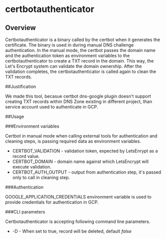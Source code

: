 # certbotauthenticator

## Overview

Certbotauthenticator is a binary called by the certbot when it generates the certificate. The binary is used in during manual DNS challenge authentication. In the manual mode, the certbot passes the domain name and the authentication token as environment variables to the certbotauthenticator to create a TXT record in the domain. This way, the Let's Encrypt system can validate the domain ownership. After the validation completes, the certbotauthenticator is called again to clean the TXT records.

##Justification

We made this tool, becasue certbot dns-google plugin doesn't support creating TXT records within DNS Zone existing in different project, than service account used to authenticate in GCP.

##Usage

###Environment variables

Certbot in manual mode when calling external tools for authentication and cleaning steps, is passing required data as environment variables.

- CERTBOT_VALIDATION - validation token, expected by LetsEnrypt as a record value.
- CERTBOT_DOMAIN - domain name against which LetsEncrypt will execute validation.
- CERTBOT_AUTH_OUTPUT - output from authentication step, it's passed only to call in cleaning step.

###Authentication

GOOGLE_APPLICATION_CREDENTIALS environment variable is used to provide credentials for authentication in GCP.

###CLI parameters

Certbotauthenticator is accepting following command line parameters.

- -D - When set to true, record will be deleted, default _false_
